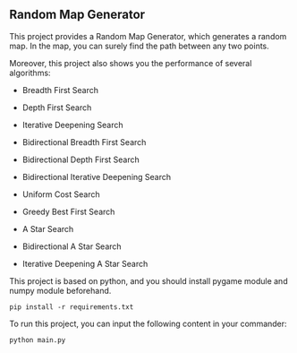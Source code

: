 ## Random Map Generator

This project provides a Random Map Generator, which generates a random map. In the map, you can surely find the path between any two points.

Moreover, this project also shows you the performance of several algorithms:

- Breadth First Search

- Depth First Search

- Iterative Deepening Search

- Bidirectional Breadth First Search

- Bidirectional Depth First Search

- Bidirectional Iterative Deepening Search

- Uniform Cost Search

- Greedy Best First Search

- A Star Search

- Bidirectional A Star Search

- Iterative Deepening A Star Search

This project is based on python, and you should install pygame module and numpy module beforehand.

```
pip install -r requirements.txt
```

To run this project, you can input the following content in your commander:

```
python main.py
```

